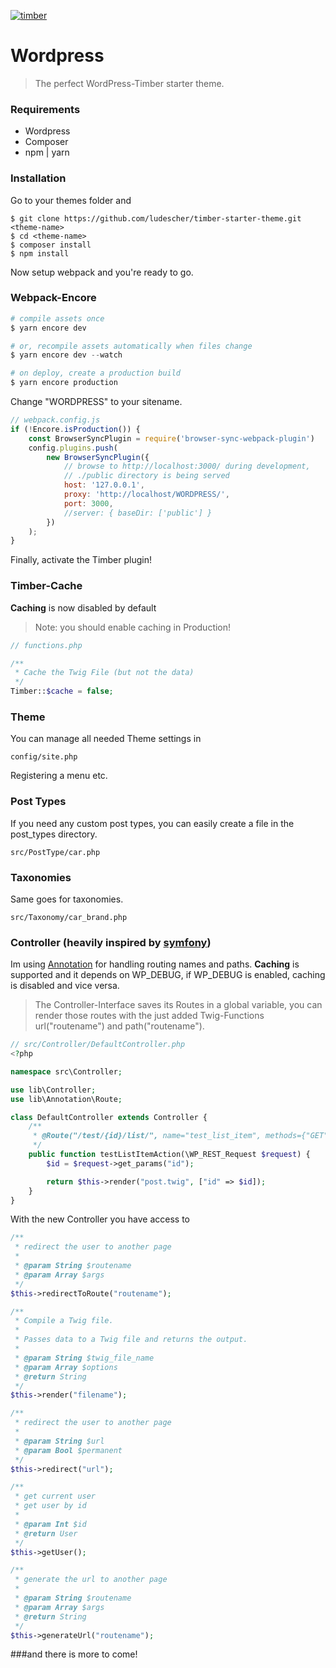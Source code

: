 [![timber](https://ps.w.org/timber-library/assets/banner-1544x500.jpg)](https://www.upstatement.com/timber/)

# Wordpress
> The perfect WordPress-Timber starter theme.

### Requirements
* Wordpress
* Composer
* npm | yarn

### Installation

Go to your themes folder and
```
$ git clone https://github.com/ludescher/timber-starter-theme.git <theme-name>
$ cd <theme-name>
$ composer install
$ npm install
```
Now setup webpack and you're ready to go.

### Webpack-Encore
```php
# compile assets once
$ yarn encore dev

# or, recompile assets automatically when files change
$ yarn encore dev --watch

# on deploy, create a production build
$ yarn encore production
```
Change "WORDPRESS" to your sitename.
```js
// webpack.config.js
if (!Encore.isProduction()) {
    const BrowserSyncPlugin = require('browser-sync-webpack-plugin')
    config.plugins.push(
        new BrowserSyncPlugin({
            // browse to http://localhost:3000/ during development,
            // ./public directory is being served
            host: '127.0.0.1',
            proxy: 'http://localhost/WORDPRESS/',
            port: 3000,
            //server: { baseDir: ['public'] }
        })
    );
}
```
Finally, activate the Timber plugin!

### Timber-Cache
**Caching** is now disabled by default
>Note: you should enable caching in Production!
```php
// functions.php

/**
 * Cache the Twig File (but not the data)
 */
Timber::$cache = false;
```

### Theme
You can manage all needed Theme settings in
```
config/site.php
```
Registering a menu etc.

### Post Types
If you need any custom post types, you can easily create a file in the post_types directory.
```
src/PostType/car.php
```

### Taxonomies
Same goes for taxonomies.
```
src/Taxonomy/car_brand.php
```

### Controller (heavily inspired by [symfony](https://symfony.com/doc/current/controller.html#a-simple-controller "symfony"))
Im using [Annotation](https://www.doctrine-project.org/projects/annotations.html) for handling routing names and paths.
**Caching** is supported and it depends on WP_DEBUG, if WP_DEBUG is enabled, caching is disabled and vice versa.
> The Controller-Interface saves its Routes in a global variable, you can render those routes with the just added Twig-Functions url("routename") and path("routename").

```php
// src/Controller/DefaultController.php
<?php

namespace src\Controller;

use lib\Controller;
use lib\Annotation\Route;

class DefaultController extends Controller {
    /**
     * @Route("/test/{id}/list/", name="test_list_item", methods={"GET"})
     */
    public function testListItemAction(\WP_REST_Request $request) {
        $id = $request->get_params("id");

        return $this->render("post.twig", ["id" => $id]);
    }
}
```
With the new Controller you have access to
```php
/**
 * redirect the user to another page
 * 
 * @param String $routename
 * @param Array $args
 */
$this->redirectToRoute("routename");
```

```php
/**
 * Compile a Twig file.
 *
 * Passes data to a Twig file and returns the output.
 * 
 * @param String $twig_file_name
 * @param Array $options
 * @return String
 */
$this->render("filename");
```

```php
/**
 * redirect the user to another page
 * 
 * @param String $url
 * @param Bool $permanent
 */
$this->redirect("url");
```

```php
/**
 * get current user
 * get user by id
 * 
 * @param Int $id
 * @return User
 */
$this->getUser();
```

```php
/**
 * generate the url to another page
 * 
 * @param String $routename
 * @param Array $args
 * @return String
 */
$this->generateUrl("routename");
```
###and there is more to come!